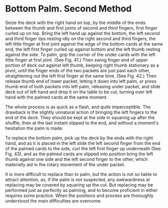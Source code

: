 # Bottom Palm. Second Method

Seize the deck with the right hand on top, by the middle of the ends between the thumb and first joints of second and third fingers, first finger curled up on top. Bring the left hand up against the bottom, the left second and third finger tips resting idly on the right second and third fingers, the left little finger at first joint against the edge of the bottom cards at the same end, the left first finger curled up against bottom and the left thumb resting against the side. To palm, grip the corner of the under cards with the left little finger at first joint. \(See Fig. 41.\) Then swing finger end of upper portion of deck out against left thumb, keeping right thumb stationary as a pivot, until the finger ends of the two packets are just past each other, straightening out the left first finger at the same time. \(See Fig. 42.\) Then release thumb end of lower packet, letting it down into left palm, or press thumb end of both packets into left palm, releasing under packet, and slide deck out of left hand and drop it on the table to be cut, turning over left hand with the palmed cards at the same moment.

The whole process is as quick as a flash, and quite imperceptible. The drawback is the slightly unnatural action of bringing the left fingers to the end of the deck. They should be kept at the side in squaring up after the shuffle, then at the last instant slipped to the end, and without a moment's hesitation the palm is made.

To replace the bottom palm, pick up the deck by the ends with the right hand, and as it is placed in the left slide the left second finger from the end of the palmed cards to the side, curl the left first finger up underneath \(See Fig. 43\), and as the palmed cards are slipped into position bring the left thumb against one side and the left second finger to the other, which materially aid in the rotary movement of the under packet.

It is more difficult to replace than to palm, but the action is not so liable to attract attention, as, if the palm is not suspected, any awkwardness at replacing may be covered by squaring up the cut. But replacing may be performed just as perfectly as palming, and to become proficient in either requires some practice. When the positions and process are thoroughly understood the main difficulties are overcome.

